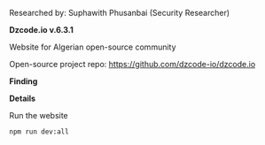 Researched by: Suphawith Phusanbai (Security Researcher)

**Dzcode.io v.6.3.1**

Website for Algerian open-source community

Open-source project repo: https://github.com/dzcode-io/dzcode.io

**Finding**

**Details**

Run the website

```sh
npm run dev:all
```
